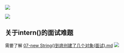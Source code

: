 ![](https://youpaiyun.zongqilive.cn/image/20200603144912.png)

![](https://youpaiyun.zongqilive.cn/image/20200603145015.png)

## 关于intern()的面试难题

需要了解 <a href="./07-new String()到底创建了几个对象(面试).md">07-new String()到底创建了几个对象(面试).md</a>
![](https://youpaiyun.zongqilive.cn/image/20200603153941.png)
